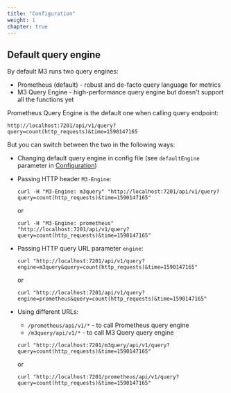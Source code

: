 ```yaml
---
title: "Configuration"
weight: 1
chapter: true
---
```



## Default query engine

By default M3 runs two query engines:

- Prometheus (default) - robust and de-facto query language for metrics
- M3 Query Engine - high-performance query engine but doesn't support all the functions yet

Prometheus Query Engine is the default one when calling query endpoint:
```
http://localhost:7201/api/v1/query?query=count(http_requests)&time=1590147165
```

But you can switch between the two in the following ways:

- Changing default query engine in config file (see `defaultEngine` parameter in [Configuration](annotated_config))
- Passing HTTP header `M3-Engine`:

    ```curl -H "M3-Engine: m3query" "http://localhost:7201/api/v1/query?query=count(http_requests)&time=1590147165"```

    or

    ```curl -H "M3-Engine: prometheus" "http://localhost:7201/api/v1/query?query=count(http_requests)&time=1590147165"```

- Passing HTTP query URL parameter `engine`:

    ```curl "http://localhost:7201/api/v1/query?engine=m3query&query=count(http_requests)&time=1590147165"```
    
    or

    ```curl "http://localhost:7201/api/v1/query?engine=prometheus&query=count(http_requests)&time=1590147165"```

- Using different URLs:
    - `/prometheus/api/v1/*` - to call Prometheus query engine
    - `/m3query/api/v1/*` - to call M3 Query query engine

    ```curl "http://localhost:7201/m3query/api/v1/query?query=count(http_requests)&time=1590147165"```
    
    or

    ```curl "http://localhost:7201/prometheus/api/v1/query?query=count(http_requests)&time=1590147165"```
